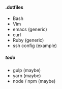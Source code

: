 #### .dotfiles
- Bash
- Vim
- emacs (generic)
- curl
- Ruby (generic) 
- ssh config (example)

##### todo
- gulp (maybe)
- yarn (maybe)
- node / npm (maybe)
